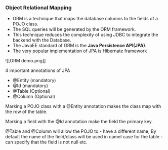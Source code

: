 ### Object Relational Mapping
- ORM is a technique that maps the database columns to the fields of a POJO class.
- The SQL queries will be generated by the ORM framework.
- This technique reduces the complexity of using JDBC to integrate the backend with the Database.
- The JavaEE standard of ORM is the **Java Persistence API(JPA)**.
- The very popular implementation of JPA is Hibernate framework

![[ORM demo.png]]

4 important annotations of JPA

- @Entity (mandatory)
- @Id (mandatory)
- @Table (Optional)
- @Column (Optional)


Marking a POJO class with a @Entity annotation makes the class map with the row of the table.

Marking a field with the @Id annotation make the field the primary key.

@Table and @Column will allow the POJO to 
	- have a different name, By default the name of the field/class will be used in camel case for the table
	- can specify that the field is not null etc.

